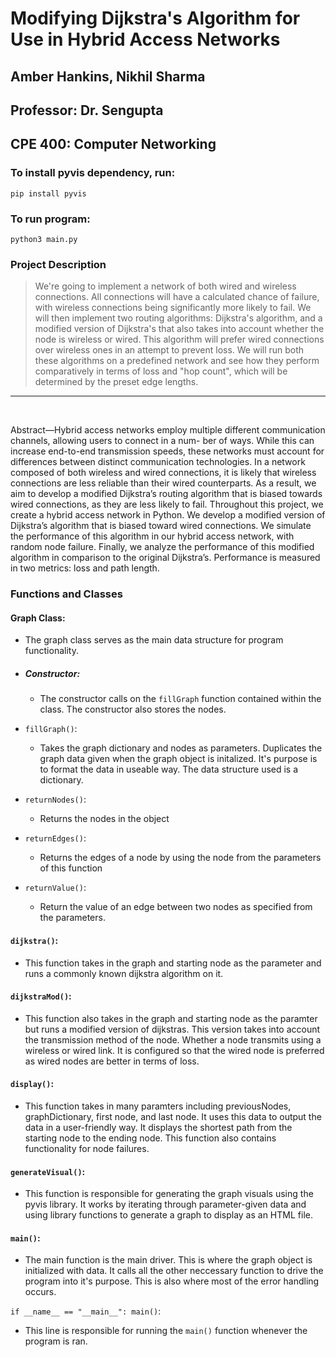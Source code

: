 # Modifying Dijkstra's Algorithm for Use in Hybrid Access Networks
## Amber Hankins, Nikhil Sharma
## Professor: Dr. Sengupta
## CPE 400: Computer Networking

### To install pyvis dependency, run:
`pip install pyvis`
### To run program:
`python3 main.py`
### Project Description

>We're going to implement a network of both wired and wireless connections. All connections will have a calculated chance of failure, with wireless connections being significantly more likely to fail. We will then implement two routing algorithms: Dijkstra's algorithm, and a modified version of Dijkstra's that also takes into account whether the node is wireless or wired. This algorithm will prefer wired connections over wireless ones in an attempt to prevent loss. We will run both these algorithms on a predefined network and see how they perform comparatively in terms of loss and "hop count", which will be determined by the preset edge lengths.

___
<br>

Abstract—Hybrid access networks employ multiple different
communication channels, allowing users to connect in a num-
ber of ways. While this can increase end-to-end transmission
speeds, these networks must account for differences between
distinct communication technologies. In a network composed of
both wireless and wired connections, it is likely that wireless
connections are less reliable than their wired counterparts. As a
result, we aim to develop a modified Dijkstra’s routing algorithm
that is biased towards wired connections, as they are less likely
to fail. Throughout this project, we create a hybrid access
network in Python. We develop a modified version of Dijkstra’s
algorithm that is biased toward wired connections. We simulate
the performance of this algorithm in our hybrid access network,
with random node failure. Finally, we analyze the performance of
this modified algorithm in comparison to the original Dijkstra’s.
Performance is measured in two metrics: loss and path length.

### Functions and Classes

#### Graph Class:
- The graph class serves as the main data structure for program functionality.

- ##### Constructor:
    - The constructor calls on the `fillGraph` function contained within the class. The constructor also stores the nodes.

- `fillGraph()`:

    - Takes the graph dictionary and nodes as parameters. Duplicates the graph data given when the graph object is initalized. It's purpose is to format the data in useable way. The data structure used is a dictionary.
- `returnNodes()`:
    - Returns the nodes in the object
- `returnEdges()`:
    - Returns the edges of a node by using the node from the parameters of this function
- `returnValue()`:
    - Return the value of an edge between two nodes as specified from the parameters.
#### `dijkstra()`:
- This function takes in the graph and starting node as the parameter and runs a commonly known dijkstra algorithm on it.

#### `dijkstraMod()`:
- This function also takes in the graph and starting node as the paramter but runs a modified version of dijkstras.
This version takes into account the transmission method of the node.
Whether a node transmits using a wireless or wired link.
It is configured so that the wired node is preferred as wired nodes are better in terms of loss.

#### `display()`:
- This function takes in many paramters including previousNodes, graphDictionary, first node, and last node.
It uses this data to output the data in a user-friendly way.
It displays the shortest path from the starting node to the ending node.
This function also contains functionality for node failures.

#### `generateVisual()`:
- This function is responsible for generating the graph visuals using the pyvis library.
It works by iterating through parameter-given data and using library functions to
generate a graph to display as an HTML file.

#### `main()`:
- The main function is the main driver. This is where the graph object is initialized with data. It calls all the other neccessary function to drive the program into it's purpose. This is also where most of the error handling occurs.

`if __name__ == "__main__": main()`:
- This line is responsible for running the `main()` function whenever the program is ran.
